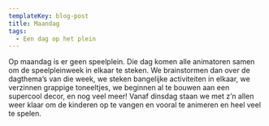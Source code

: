 ```yaml
---
templateKey: blog-post
title: Maandag
tags:
  - Een dag op het plein
---
```

Op maandag is er geen speelplein. Die dag komen alle animatoren samen om de speelpleinweek in elkaar te steken. We brainstormen dan over de dagthema’s van die week, we steken bangelijke activiteiten in elkaar, we verzinnen grappige toneeltjes, we beginnen al te bouwen aan een supercool decor, en nog veel meer! Vanaf dinsdag staan we met z’n allen weer klaar om de kinderen op te vangen en vooral te animeren en heel veel te spelen.
